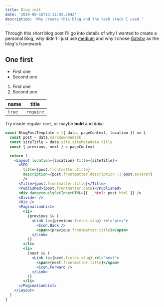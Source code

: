 ```yaml
---
title: Blog init
date: '2019-08-16T13:12:03.284Z'
description: 'Why create this blog and the tech stack I used.'
---
```


Through this short blog post I'll go into details of why I wanted to create a personal blog, why didn't I just use [medium](https://medium.com) and why I chose [Gatsby](https://gatsbyjs.org) as the blog's framework.

## One first

- First one
- Second one

1. First one
2. Second one

| name   | title     |
| ------ | --------- |
| `true` | `require` |

Try inside regular `text`, or maybe **bold** and _italic_

<!-- prettier-ignore-start -->
```jsx {11-14}
const BlogPostTemplate = ({ data, pageContext, location }) => {
  const post = data.markdownRemark
  const siteTitle = data.site.siteMetadata.title
  const { previous, next } = pageContext

  return (
    <Layout location={location} title={siteTitle}>
      <SEO
        title={post.frontmatter.title}
        description={post.frontmatter.description || post.excerpt}
        />
      <Title>{post.frontmatter.title}</Title>
      <Published>{post.frontmatter.date}</Published>
      <div dangerouslySetInnerHTML={{ __html: post.html }} />
      <Divider />
      <Bio />
      <PaginationList>
        <li>
          {previous && (
            <Link to={previous.fields.slug} rel="prev">
              <Icon.Back />
              <span>{previous.frontmatter.title}</span>
            </Link>
          )}
        </li>
        <li>
          {next && (
            <Link to={next.fields.slug} rel="next">
              <span>{next.frontmatter.title}</span>
              <Icon.Forward />
            </Link>
          )}
        </li>
      </PaginationList>
    </Layout>
  )
}
```
<!-- prettier-ignore-end -->
